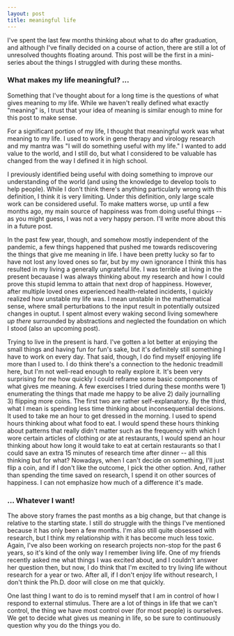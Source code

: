 ```yaml
---
layout: post
title: meaningful life
---
```


I've spent the last few months thinking about what to do after graduation, and although I've finally decided on a course of action, there are still a lot of unresolved thoughts floating around. This post will be the first in a mini-series about the things I struggled with during these months.

### What makes my life meaningful? ...

Something that I've thought about for a long time is the questions of what gives meaning to my life. While we haven't really defined what exactly "meaning" is, I trust that your idea of meaning is similar enough to mine for this post to make sense.

For a significant portion of my life, I thought that meaningful work was what meaning to my life. I used to work in gene therapy and virology research and my mantra was "I will do something useful with my life." I wanted to add value to the world, and I still do, but what I considered to be valuable has changed from the way I defined it in high school. 

I previously identified being useful with doing something to improve our understanding of the world (and using the knowledge to develop tools to help people). While I don't think there's anything particularly wrong with this definition, I think it is very limiting. Under this definition, only large scale work can be considered useful. To make matters worse, up until a few months ago, my main source of happiness was from doing useful things -- as you might guess, I was not a very happy person. I'll write more about this in a future post. 

In the past few year, though, and somehow mostly independent of the pandemic, a few things happened that pushed me towards rediscovering the things that give me meaning in life. I have been pretty lucky so far to have not lost any loved ones so far, but by my own ignorance I think this has resulted in my living a generally ungrateful life. I was terrible at living in the present becauase I was always thinking about my research and how I could prove this stupid lemma to attain that next drop of happiness. However, after multiple loved ones experienced health-related incidents, I quickly realized how unstable my life was. I mean unstable in the mathematical sense, where small perturbations to the input result in potentially outsized changes in ouptut. I spent almost every waking second living somewhere *up there* surrounded by abstractions and neglected the foundation on which I stood (also an upcoming post). 

Trying to live in the present is hard. I've gotten a lot better at enjoying the small things and having fun for fun's sake, but it's definitely still something I have to work on every day. That said, though, I do find myself enjoying life more than I used to. I do think there's a connection to the hedonic treadmill here, but I'm not well-read enough to really explore it. It's been very surprising for me how quickly I could reframe some basic components of what gives me meaning. A few exercises I tried during these months were 1) enumerating the things that made me happy to be alive 2) daily journalling 3) flipping more coins. The first two are rather self-explanatory. By the third, what I mean is spending less time thinking about inconsequential decisions. It used to take me an hour to get dressed in the morning. I used to spend hours thinking about what food to eat. I would spend these hours thinking about patterns that really didn't matter such as the frequency with which I wore certain articles of clothing or ate at restaurants, I would spend an hour thinking about how long it would take to eat at certain restaurants so that I could save an extra 15 minutes of research time after dinner -- all this thinking but for what? Nowadays, when I can't decide on something, I'll just flip a coin, and if I don't like the outcome, I pick the other option. And, rather than spending the time saved on research, I spend it on other sources of happiness. I can not emphasize how much of a difference it's made.

### ... Whatever I want!

The above story frames the past months as a big change, but that change is relative to the starting state. I still do struggle with the things I've mentioned because it has only been a few months. I'm also still quite obsessed with research, but I think my relationship with it has become much less toxic. Again, I've also been working on research projects non-stop for the past 6 years, so it's kind of the only way I remember living life. One of my friends recently asked me what things I was excited about, and I couldn't answer her question then, but now, I do think that I'm excited to try living life without research for a year or two. After all, if I don't enjoy life without research, I don't think the Ph.D. door will close on me that quickly. 

One last thing I want to do is to remind myself that I am in control of how I respond to external stimulus. There are a lot of things in life that we can't control, the thing we have most control over (for most people) is ourselves. We get to decide what gives us meaning in life, so be sure to continuously question why you do the things you do.